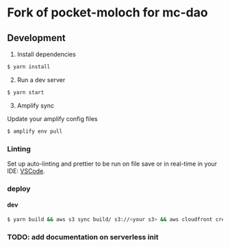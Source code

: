 # Fork of pocket-moloch for mc-dao

## Development

1. Install dependencies

```bash
$ yarn install
```

2. Run a dev server

```bash
$ yarn start
```

3. Amplify sync

Update your amplify config files

```bash
$ amplify env pull
```

### Linting

Set up auto-linting and prettier to be run on file save or in real-time in your IDE:
[VSCode](https://marketplace.visualstudio.com/items?itemName=esbenp.prettier-vscode).

### deploy

#### dev
```bash
$ yarn build && aws s3 sync build/ s3://<your s3> && aws cloudfront create-invalidation --distribution-id <your distribution id> --paths /\*
```


### TODO: add documentation on serverless init

